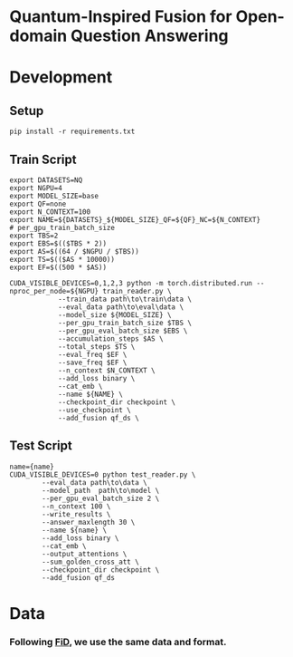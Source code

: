 
  <h1> Quantum-Inspired Fusion for Open-domain Question Answering </h1>



# Development
## Setup
```
pip install -r requirements.txt
```
## Train Script
```
export DATASETS=NQ
export NGPU=4
export MODEL_SIZE=base
export QF=none
export N_CONTEXT=100
export NAME=${DATASETS}_${MODEL_SIZE}_QF=${QF}_NC=${N_CONTEXT}
# per_gpu_train_batch_size
export TBS=2
export EBS=$(($TBS * 2))
export AS=$((64 / $NGPU / $TBS))
export TS=$(($AS * 10000))
export EF=$((500 * $AS))

CUDA_VISIBLE_DEVICES=0,1,2,3 python -m torch.distributed.run --nproc_per_node=${NGPU} train_reader.py \
	        --train_data path\to\train\data \
	        --eval_data path\to\eval\data \
	        --model_size ${MODEL_SIZE} \
	        --per_gpu_train_batch_size $TBS \
	        --per_gpu_eval_batch_size $EBS \
	        --accumulation_steps $AS \
	        --total_steps $TS \
	        --eval_freq $EF \
	        --save_freq $EF \
	        --n_context $N_CONTEXT \
	        --add_loss binary \
	        --cat_emb \
			--name ${NAME} \
	        --checkpoint_dir checkpoint \
	        --use_checkpoint \
			--add_fusion qf_ds \
```
## Test Script
```
name={name}
CUDA_VISIBLE_DEVICES=0 python test_reader.py \
        --eval_data path\to\data \
        --model_path  path\to\model \
        --per_gpu_eval_batch_size 2 \
        --n_context 100 \
        --write_results \
        --answer_maxlength 30 \
        --name ${name} \
        --add_loss binary \
        --cat_emb \
        --output_attentions \
        --sum_golden_cross_att \
        --checkpoint_dir checkpoint \
        --add_fusion qf_ds
```

# Data
### Following [FiD](https://github.com/facebookresearch/FiD), we use the same data and format.

